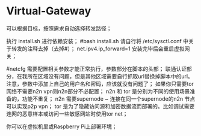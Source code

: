 # Virtual-Gateway
可以根据目标，按照需求自动选择转发路径；

执行 install.sh 进行依赖安装；
#bash install.sh
请自行将 /etc/sysctl.conf 中关于转发的注释去掉（去掉#）；
net.ipv4.ip_forward=1
安装完毕后会重启虚拟网关；

#netcfg 需要配置相关参数才能正常执行，参数部分在脚本的头部；
联通认证部分，在我所在区域没有问题，但是其他区域需要自行抓取url替换掉脚本中的url。 注意，参数中添加上自己的用户名和密码，应该就没有问题了；
如果你只需要tor网络不需要n2n vpn则n2n部分不必配置；
n2n 和 tor 是分别为不同的使用场景准备的，功能不重复；
n2n 需要supernode ~ 连接在同一个supernode的n2n 节点可以实现p2p vpn；
tor 是为了隐藏访问源和加密数据流而部署的。比如调试需要连网的恶意样本或访问一些敏感网站时使用tor net；

你可以在虚拟机里或Raspberry Pi上部署环境；